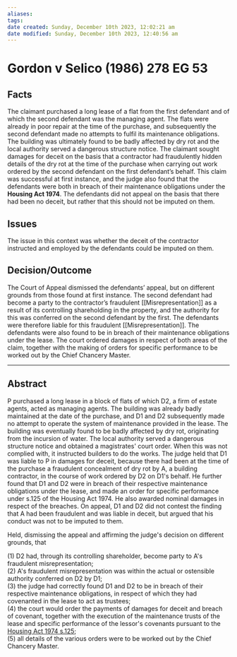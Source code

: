 ```yaml
---
aliases: 
tags: 
date created: Sunday, December 10th 2023, 12:02:21 am
date modified: Sunday, December 10th 2023, 12:40:56 am
---
```


# Gordon v Selico (1986) 278 EG 53

## Facts

The claimant purchased a long lease of a flat from the first defendant and of which the second defendant was the managing agent. The flats were already in poor repair at the time of the purchase, and subsequently the second defendant made no attempts to fulfil its maintenance obligations. The building was ultimately found to be badly affected by dry rot and the local authority served a dangerous structure notice. The claimant sought damages for deceit on the basis that a contractor had fraudulently hidden details of the dry rot at the time of the purchase when carrying out work ordered by the second defendant on the first defendant’s behalf. This claim was successful at first instance, and the judge also found that the defendants were both in breach of their maintenance obligations under the **Housing Act 1974**. The defendants did not appeal on the basis that there had been no deceit, but rather that this should not be imputed on them.

## Issues

The issue in this context was whether the deceit of the contractor instructed and employed by the defendants could be imputed on them.

## Decision/Outcome

The Court of Appeal dismissed the defendants’ appeal, but on different grounds from those found at first instance. The second defendant had become a party to the contractor’s fraudulent [[Misrepresentation]] as a result of its controlling shareholding in the property, and the authority for this was conferred on the second defendant by the first. The defendants were therefore liable for this fraudulent [[Misrepresentation]]. The defendants were also found to be in breach of their maintenance obligations under the lease. The court ordered damages in respect of both areas of the claim, together with the making of orders for specific performance to be worked out by the Chief Chancery Master.

---

## Abstract

P purchased a long lease in a block of flats of which D2, a firm of estate agents, acted as managing agents. The building was already badly maintained at the date of the purchase, and D1 and D2 subsequently made no attempt to operate the system of maintenance provided in the lease. The building was eventually found to be badly affected by dry rot, originating from the incursion of water. The local authority served a dangerous structure notice and obtained a magistrates' court order. When this was not complied with, it instructed builders to do the works. The judge held that D1 was liable to P in damages for deceit, because there had been at the time of the purchase a fraudulent concealment of dry rot by A, a building contractor, in the course of work ordered by D2 on D1's behalf. He further found that D1 and D2 were in breach of their respective maintenance obligations under the lease, and made an order for specific performance under s.125 of the Housing Act 1974. He also awarded nominal damages in respect of the breaches. On appeal, D1 and D2 did not contest the finding that A had been fraudulent and was liable in deceit, but argued that his conduct was not to be imputed to them.

Held, dismissing the appeal and affirming the judge's decision on different grounds, that

(1) D2 had, through its controlling shareholder, become party to A's fraudulent misrepresentation;  
(2) A's fraudulent misrepresentation was within the actual or ostensible authority conferred on D2 by D1;  
(3) the judge had correctly found D1 and D2 to be in breach of their respective maintenance obligations, in respect of which they had covenanted in the lease to act as trustees;  
(4) the court would order the payments of damages for deceit and breach of covenant, together with the execution of the maintenance trusts of the lease and specific performance of the lessor's covenants pursuant to the [Housing Act 1974 s.125](https://uk.westlaw.com/Document/I4BDDBEE0E44911DA8D70A0E70A78ED65/View/FullText.html?originationContext=document&transitionType=DocumentItem&ppcid=a518abef54954df1bdae722ba5704919&contextData=(sc.Default));  
(5) all details of the various orders were to be worked out by the Chief Chancery Master.
